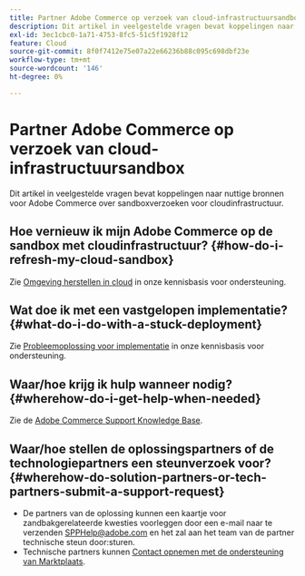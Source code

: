 ```yaml
---
title: Partner Adobe Commerce op verzoek van cloud-infrastructuursandbox
description: Dit artikel in veelgestelde vragen bevat koppelingen naar nuttige bronnen voor Adobe Commerce over sandboxverzoeken voor cloudinfrastructuur.
exl-id: 3ec1cbc0-1a71-4753-8fc5-51c5f1928f12
feature: Cloud
source-git-commit: 8f0f7412e75e07a22e66236b88c095c698dbf23e
workflow-type: tm+mt
source-wordcount: '146'
ht-degree: 0%

---
```


# Partner Adobe Commerce op verzoek van cloud-infrastructuursandbox

Dit artikel in veelgestelde vragen bevat koppelingen naar nuttige bronnen voor Adobe Commerce over sandboxverzoeken voor cloudinfrastructuur.

## Hoe vernieuw ik mijn Adobe Commerce op de sandbox met cloudinfrastructuur? {#how-do-i-refresh-my-cloud-sandbox}

Zie [Omgeving herstellen in cloud](/help/how-to/general/reset-environment-on-cloud.md) in onze kennisbasis voor ondersteuning.

## Wat doe ik met een vastgelopen implementatie? {#what-do-i-do-with-a-stuck-deployment}

Zie [Probleemoplossing voor implementatie](/help/troubleshooting/deployment/magento-deployment-troubleshooter.md) in onze kennisbasis voor ondersteuning.

## Waar/hoe krijg ik hulp wanneer nodig? {#wherehow-do-i-get-help-when-needed}

Zie de [Adobe Commerce Support Knowledge Base](https://support.magento.com/hc/en-us).

## Waar/hoe stellen de oplossingspartners of de technologiepartners een steunverzoek voor? {#wherehow-do-solution-partners-or-tech-partners-submit-a-support-request}

* De partners van de oplossing kunnen een kaartje voor zandbakgerelateerde kwesties voorleggen door een e-mail naar te verzenden [SPPHelp@adobe.com](mailto:SPPHelp@adobe.com) en het zal aan het team van de partner technische steun door:sturen.
* Technische partners kunnen [Contact opnemen met de ondersteuning van Marktplaats](mailto:commercemarketplacesupport@adobe.com).
